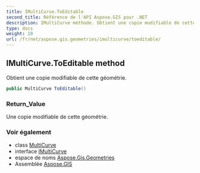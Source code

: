 ```yaml
---
title: IMultiCurve.ToEditable
second_title: Référence de l'API Aspose.GIS pour .NET
description: IMultiCurve méthode. Obtient une copie modifiable de cette géométrie.
type: docs
weight: 10
url: /fr/net/aspose.gis.geometries/imulticurve/toeditable/
---
```

## IMultiCurve.ToEditable method

Obtient une copie modifiable de cette géométrie.

```csharp
public MultiCurve ToEditable()
```

### Return_Value

Une copie modifiable de cette géométrie.

### Voir également

* class [MultiCurve](../../multicurve/)
* interface [IMultiCurve](../)
* espace de noms [Aspose.Gis.Geometries](../../imulticurve/)
* Assemblée [Aspose.GIS](../../../)


